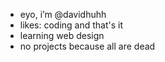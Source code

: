 - eyo, i’m @davidhuhh
- likes: coding and that's it
- learning web design
- no projects because all are dead


